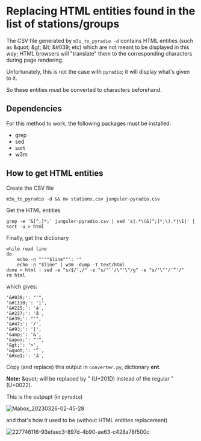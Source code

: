 # Replacing HTML entities found in the list of stations/groups

The CSV file generated by `m3u_to_pyradio -d` contains HTML entities (such as \&quot; \&gt; \&lt; \&#039; etc) which are not meant to be displayed in this way; HTML browsers will "translate" them to the corresponding characters during page rendering.

Unfortunately, this is not the case with `pyradio`; it will display what's given to it.

So these entities must be converted to characters beforehand.

## Dependencies

For this method to work, the following packages must be installed:

- grep
- sed
- sort
- w3m

## How to get HTML entities

Create the CSV file

    m3u_to_pyradio -d && mv stations.csv junguler-pyradio.csv

Get the HTML entities

    grep -e '&[^;]*;' junguler-pyradio.csv | sed 's|.*\(&[^;]*;\).*|\1|' | sort -u > html

Finally, get the dictionary

    while read line
    do
        echo -n "'""$line""': '"
        echo -n "$line" | w3m -dump -T text/html
    done < html | sed -e "s/$/',/" -e "s/'''/\"'\"/g" -e "s/'\"'/'”'/"
    rm html

which gives:

    '&#039;': "'",
    '&#1110;': 'і',
    '&#225;': 'á',
    '&#227;': 'ã',
    '&#39;': "'",
    '&#47;': '/',
    '&#93;': ']',
    '&amp;': '&',
    '&apos;': "'",
    '&gt;': '>',
    '&quot;': '”',
    '&#xe1;': 'á',

Copy (and replace) this output in `converter.py`, dictionary **ent**.

**Note:** \&quot; will be replaced by ” (U+201D) instead of the regular " (U+0022).

This is the outpupt (in `pyradio`)


![Mabox_20230326-02-45-28](https://user-images.githubusercontent.com/5807638/227749414-b8edddfb-68df-4206-99f3-cba57a6c443b.png)

and that's how it used to be (without HTML entities replacement)

![227746116-93efaec3-897d-4b90-ae63-c428a78f500c](https://user-images.githubusercontent.com/5807638/227765781-b8b0f1fe-357e-4fc3-9272-3769ccba45df.png)
